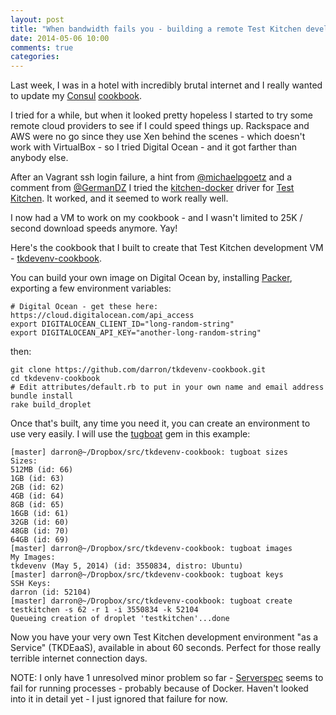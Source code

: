 ```yaml
---
layout: post
title: "When bandwidth fails you - building a remote Test Kitchen development environment."
date: 2014-05-06 10:00
comments: true
categories:
---
```


Last week, I was in a hotel with incredibly brutal internet and I really wanted to update my [Consul](http://www.consul.io/) [cookbook](https://github.com/darron/consul-cookbook).

I tried for a while, but when it looked pretty hopeless I started to try some remote cloud providers to see if I could speed things up. Rackspace and AWS were no go since they use Xen behind the scenes - which doesn't work with VirtualBox - so I tried Digital Ocean - and it got farther than anybody else.

After an  Vagrant ssh login failure, a hint from [@michaelpgoetz](https://twitter.com/michaelpgoetz/status/462235915901890560) and a comment from [@GermanDZ](https://twitter.com/GermanDZ/status/462231296186789888) I tried the [kitchen-docker](https://github.com/portertech/kitchen-docker) driver for [Test Kitchen](http://kitchen.ci/). It worked, and it seemed to work really well.

I now had a VM to work on my cookbook - and I wasn't limited to 25K / second download speeds anymore. Yay!

Here's the cookbook that I built to create that Test Kitchen development VM - [tkdevenv-cookbook](https://github.com/darron/tkdevenv-cookbook).

You can build your own image on Digital Ocean by, installing [Packer](http://www.packer.io/), exporting a few environment variables:

```
# Digital Ocean - get these here: https://cloud.digitalocean.com/api_access
export DIGITALOCEAN_CLIENT_ID="long-random-string"
export DIGITALOCEAN_API_KEY="another-long-random-string"
```

then:

```
git clone https://github.com/darron/tkdevenv-cookbook.git
cd tkdevenv-cookbook
# Edit attributes/default.rb to put in your own name and email address
bundle install
rake build_droplet
```

Once that's built, any time you need it, you can create an environment to use very easily. I will use the [tugboat](https://github.com/pearkes/tugboat) gem in this example:

```
[master] darron@~/Dropbox/src/tkdevenv-cookbook: tugboat sizes
Sizes:
512MB (id: 66)
1GB (id: 63)
2GB (id: 62)
4GB (id: 64)
8GB (id: 65)
16GB (id: 61)
32GB (id: 60)
48GB (id: 70)
64GB (id: 69)
[master] darron@~/Dropbox/src/tkdevenv-cookbook: tugboat images
My Images:
tkdevenv (May 5, 2014) (id: 3550834, distro: Ubuntu)
[master] darron@~/Dropbox/src/tkdevenv-cookbook: tugboat keys
SSH Keys:
darron (id: 52104)
[master] darron@~/Dropbox/src/tkdevenv-cookbook: tugboat create testkitchen -s 62 -r 1 -i 3550834 -k 52104
Queueing creation of droplet 'testkitchen'...done
```

Now you have your very own Test Kitchen development environment "as a Service" \(TKDEaaS\), available in about 60 seconds. Perfect for those really terrible internet connection days.

NOTE: I only have 1 unresolved minor problem so far - [Serverspec](http://serverspec.org/) seems to fail for running processes - probably because of Docker. Haven't looked into it in detail yet - I just ignored that failure for now.
